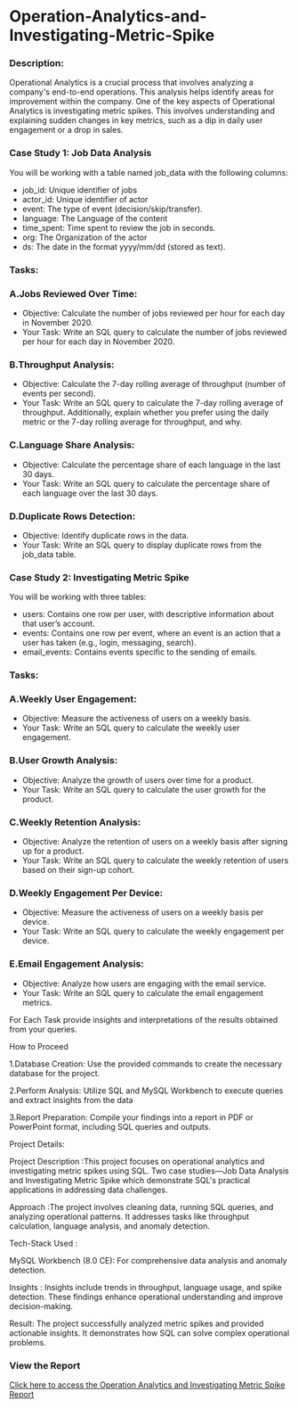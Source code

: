 # Operation-Analytics-and-Investigating-Metric-Spike
### Description:
Operational Analytics is a crucial process that involves analyzing a company's end-to-end operations. This analysis helps identify areas for improvement within the company. 
One of the key aspects of Operational Analytics is investigating metric spikes. This involves understanding and explaining sudden changes in key metrics, such as a dip in daily user engagement or a drop in sales. 

### Case Study 1: Job Data Analysis
You will be working with a table named job_data with the following columns:

- job_id: Unique identifier of jobs
- actor_id: Unique identifier of actor
- event: The type of event (decision/skip/transfer).
- language: The Language of the content
- time_spent: Time spent to review the job in seconds.
- org: The Organization of the actor
- ds: The date in the format yyyy/mm/dd (stored as text).
### Tasks:
### A.Jobs Reviewed Over Time:
- Objective: Calculate the number of jobs reviewed per hour for each day in November 2020.
- Your Task: Write an SQL query to calculate the number of jobs reviewed per hour for each day in November 2020.
### B.Throughput Analysis:
- Objective: Calculate the 7-day rolling average of throughput (number of events per second).
- Your Task: Write an SQL query to calculate the 7-day rolling average of throughput. Additionally, explain whether you prefer using the daily metric or the 7-day rolling average for throughput, and why.
### C.Language Share Analysis:
- Objective: Calculate the percentage share of each language in the last 30 days.
- Your Task: Write an SQL query to calculate the percentage share of each language over the last 30 days.
### D.Duplicate Rows Detection:
- Objective: Identify duplicate rows in the data.
- Your Task: Write an SQL query to display duplicate rows from the job_data table.
### Case Study 2: Investigating Metric Spike
You will be working with three tables:
- users: Contains one row per user, with descriptive information about that user’s account.
- events: Contains one row per event, where an event is an action that a user has taken (e.g., login, messaging, search).
- email_events: Contains events specific to the sending of emails.
  
### Tasks:

### A.Weekly User Engagement:
- Objective: Measure the activeness of users on a weekly basis.
- Your Task: Write an SQL query to calculate the weekly user engagement.
### B.User Growth Analysis:
- Objective: Analyze the growth of users over time for a product.
- Your Task: Write an SQL query to calculate the user growth for the product.
### C.Weekly Retention Analysis:
- Objective: Analyze the retention of users on a weekly basis after signing up for a product.
- Your Task: Write an SQL query to calculate the weekly retention of users based on their sign-up cohort.
### D.Weekly Engagement Per Device:
- Objective: Measure the activeness of users on a weekly basis per device.
- Your Task: Write an SQL query to calculate the weekly engagement per device.
### E.Email Engagement Analysis:
- Objective: Analyze how users are engaging with the email service.
- Your Task: Write an SQL query to calculate the email engagement metrics.

 For Each Task  provide insights and interpretations of the results obtained from your queries.
  
How to Proceed

1.Database Creation: Use the provided commands to create the necessary database for the project.

2.Perform Analysis:  Utilize SQL and MySQL Workbench to execute queries and extract insights from the data

3.Report Preparation: Compile your findings into a report in PDF or PowerPoint format, including SQL queries and outputs.


Project Details:

Project Description :This project focuses on operational analytics and investigating metric spikes using SQL. Two case studies—Job Data Analysis and Investigating Metric Spike which demonstrate SQL's practical applications in addressing data challenges.

Approach :The project involves cleaning data, running SQL queries, and analyzing operational patterns. It addresses tasks like throughput calculation, language analysis, and anomaly detection.

Tech-Stack Used :

MySQL Workbench (8.0 CE): For comprehensive data analysis and anomaly detection.  

Insights :
Insights include trends in throughput, language usage, and spike detection. These findings enhance operational understanding and improve decision-making.

Result:
The project successfully analyzed metric spikes and provided actionable insights. It demonstrates how SQL can solve complex operational problems.

### View the Report
[Click here to access the Operation Analytics and Investigating Metric Spike Report](https://drive.google.com/file/d/1yjxGuiFVX9lGzJvfmsuvxJpNmNBP_XCk/view?usp=sharing)
  
  
